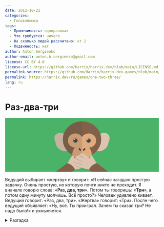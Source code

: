 ```yaml
---
date: 2012-10-21
categories:
  - Головоломка
tags:
  - Применимость: одноразовая
  - Что требуется: ничего
  - На сколько людей рассчитано: от 2
  - Подвижность: нет
author: Anton Sergienko
author-email: anton.b.sergienko@gmail.com
license: CC BY 4.0
license-url: https://github.com/Harrix/harrix.dev/blob/main/LICENSE.md
permalink-source: https://github.com/Harrix/harrix.dev-games/blob/main/one-two-three/one-two-three.md
permalink: https://harrix.dev/ru/games/one-two-three/
lang: ru
---
```


# Раз-два-три

![Featured image](featured-image.svg)

Ведущий выбирает «жертву» и говорит: «Я сейчас загадаю простую задачку. Очень простую, но которую почти никто не проходит. Я вначале говорю слова: «**Раз, два, три**». Потом ты говоришь: «**Три**», а потом одну минуту молчишь. Всё просто?» Человек удивлено кивает. Ведущий говорит: «Раз, два, три». «Жертва» говорит: «Три». После чего ведущий объявляет: «Ну, всё. Ты проиграл. Зачем ты сказал три? Не надо было!» и ухмыляется.

<details>
<summary>Разгадка</summary>

На самом деле головоломка не заканчивается в этом моменте, а только начинается. Человек обычно (почти в 90%) начинает оправдываться: «Ну, ты же говорил! Что я сделал не так?» Вот тут-то он и проигрывает! Ведь задание было у него: сказать «три» и **минуту молчать**. А минуту он не молчит, а оправдывается. А слова ведущего о проигрыше были лишь отвлекающим манёвром. Что и объявляется ведущим. В оставшихся 10 процентах ведущий объявляет человека победителем, но это бывает крайне редко.

</details>

